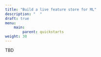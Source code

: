```yaml
---
title: "Build a live feature store for ML"
description: "  "
draft: true
menu:
    main:
        parent: quickstarts
weight: 30
---
```


TBD
